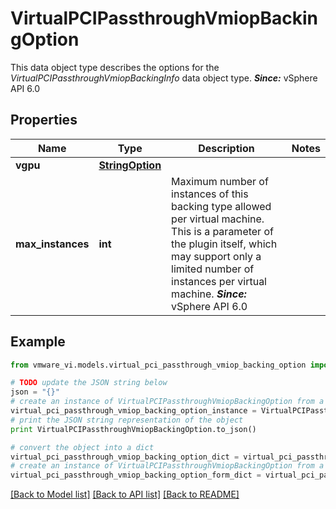 # VirtualPCIPassthroughVmiopBackingOption

This data object type describes the options for the *VirtualPCIPassthroughVmiopBackingInfo* data object type.  ***Since:*** vSphere API 6.0 

## Properties
Name | Type | Description | Notes
------------ | ------------- | ------------- | -------------
**vgpu** | [**StringOption**](StringOption.md) |  | 
**max_instances** | **int** | Maximum number of instances of this backing type allowed per virtual machine.  This is a parameter of the plugin itself, which may support only a limited number of instances per virtual machine.  ***Since:*** vSphere API 6.0  | 

## Example

```python
from vmware_vi.models.virtual_pci_passthrough_vmiop_backing_option import VirtualPCIPassthroughVmiopBackingOption

# TODO update the JSON string below
json = "{}"
# create an instance of VirtualPCIPassthroughVmiopBackingOption from a JSON string
virtual_pci_passthrough_vmiop_backing_option_instance = VirtualPCIPassthroughVmiopBackingOption.from_json(json)
# print the JSON string representation of the object
print VirtualPCIPassthroughVmiopBackingOption.to_json()

# convert the object into a dict
virtual_pci_passthrough_vmiop_backing_option_dict = virtual_pci_passthrough_vmiop_backing_option_instance.to_dict()
# create an instance of VirtualPCIPassthroughVmiopBackingOption from a dict
virtual_pci_passthrough_vmiop_backing_option_form_dict = virtual_pci_passthrough_vmiop_backing_option.from_dict(virtual_pci_passthrough_vmiop_backing_option_dict)
```
[[Back to Model list]](../README.md#documentation-for-models) [[Back to API list]](../README.md#documentation-for-api-endpoints) [[Back to README]](../README.md)


